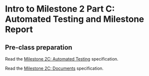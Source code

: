 # Intro to Milestone 2 Part C: Automated Testing and Milestone Report

## Pre-class preparation
  
Read the [Milestone 2C: Automated Testing](../../tweeter/milestone-2c/milestone-2c.md) specification.
  
Read the [Milestone 2C: Documents](../../../tweeter/milestone-2c/milestone-2c-docs.md) specification.
